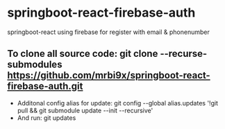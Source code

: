 # springboot-react-firebase-auth
springboot-react using firebase for register with email &amp; phonenumber

## To clone all source code: git clone --recurse-submodules https://github.com/mrbi9x/springboot-react-firebase-auth.git
 - Additonal config alias for update: git config --global alias.updates '!git pull && git submodule update --init --recursive'
 - And run: git updates